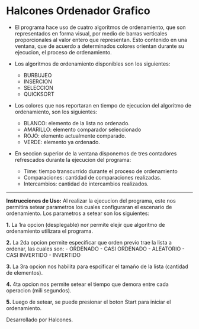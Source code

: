 # Halcones Ordenador Grafico

- El programa hace uso de cuatro algoritmos de ordenamiento, que son representados en forma visual, 
por medio de barras verticales proporcionales al valor entero que representan.
Esto contenido en una ventana, que de acuerdo a determinados colores orientan durante su ejecucion, 
el proceso de ordenamiento.


- Los algoritmos de ordenamiento disponibles son los siguientes:

	- BURBUJEO
	- INSERCION
	- SELECCION
	- QUICKSORT
	
- Los colores que nos reportaran en tiempo de ejecucion del algoritmo de ordenamiento, son los siguientes:

	- BLANCO: elemento de la lista no ordenado.
	- AMARILLO: elemento comparador seleccionado
	- ROJO: elemento actualmente comparado.
	- VERDE: elemento ya ordenado.

- En seccion superior de la ventana disponemos de tres contadores refrescados durante la ejecucion del programa:

	- Time: tiempo transcurrido durante el proceso de ordenamiento
	- Comparaciones: cantidad de comparaciones realizadas.
	- Intercambios: cantidad de intercambios realizados.
---------

**Instrucciones de Uso:**
	Al realizar la ejecucion del programa, este nos permitira setear parametros los cuales configuraran el 
	escenario de ordenamiento. Los parametros a setear son los siguientes:
	

**1.** La 1ra opcion (desplegable) nor permite elejir que algoritmo de ordenamiento utilizara el programa.

**2.** La 2da opcion permite especificar que orden previo trae la lista a ordenar, las cuales son:
	- ORDENADO
	- CASI ORDENADO
	- ALEATORIO
	- CASI INVERTIDO
	- INVERTIDO
	
**3.** La 3ra opcion nos habilita para espcificar el tamaño de la lista (cantidad de elementos).

**4.** 4ta opcion nos permite setear el tiempo que demora entre cada operacion (mili segundos).

**5.** Luego de setear, se puede presionar el boton Start para iniciar el ordenamiento.

Desarrollado por Halcones.



